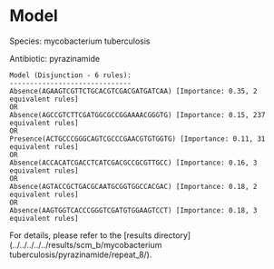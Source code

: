 
# Model

Species: mycobacterium tuberculosis

Antibiotic: pyrazinamide

```
Model (Disjunction - 6 rules):
------------------------------
Absence(AGAAGTCGTTCTGCACGTCGACGATGATCAA) [Importance: 0.35, 2 equivalent rules]
OR
Absence(AGCCGTCTTCGATGGCGCCGGAAAACGGGTG) [Importance: 0.15, 237 equivalent rules]
OR
Presence(ACTGCCCGGGCAGTCGCCCGAACGTGTGGTG) [Importance: 0.11, 31 equivalent rules]
OR
Absence(ACCACATCGACCTCATCGACGCCGCGTTGCC) [Importance: 0.16, 3 equivalent rules]
OR
Absence(AGTACCGCTGACGCAATGCGGTGGCCACGAC) [Importance: 0.18, 2 equivalent rules]
OR
Absence(AAGTGGTCACCCGGGTCGATGTGGAAGTCCT) [Importance: 0.18, 3 equivalent rules]

```

For details, please refer to the [results directory](../../../../../results/scm_b/mycobacterium tuberculosis/pyrazinamide/repeat_8/).

